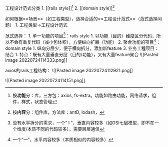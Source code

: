 工程设计范式分类
	1. [[rails style]][^1]
	2. [[domain style]][^2]

如何根据==场景==（如工程类型），选择合适的==工程设计范式==（范式选择问题）
	1. 工程类型→工程设计范式

范式选择：
	1. 单一功能的项目[^3]：rails style
		1. 以功能（目的）维度区分代码，所以不会有重复代码（减小包体积），方便纵向扩展（功能）
	2. 聚合功能的项目[^4]：domain style
		1. 纵向分层少，便于横向拆分，添加新feature
	3. 业务工程项目：结合
		1. 特点：既有大量垂直分层（目的/功能），又有大量feature聚合
![[Pasted image 20220724114333.png]]

axios的rails工程结构：
![[Pasted image 20220724112921.png]]

![[Pasted image 20220724114151.png]]



[^1]: 按**功能**分：库，三方包：axios, fs-extra。功能如路由功能，网络请求，组件，样式，状态管理
[^2]: 按**内容**分：组件库，方法库：antD, lodash，
[^3]: 没有水平拆分的需求，一个“ I ”，垂直内容较多（如OSI七层模型，即不在一个维度/本质不同的代码较多），需要层层通信
[^4]: 一个“一”，水平内容较多（本质相似的内容较多）